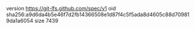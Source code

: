 version https://git-lfs.github.com/spec/v1
oid sha256:a9d6da4b5e46f7d2fb14366508e1d87f4c5f5ada8d4605c88d709819da1a6054
size 7439
